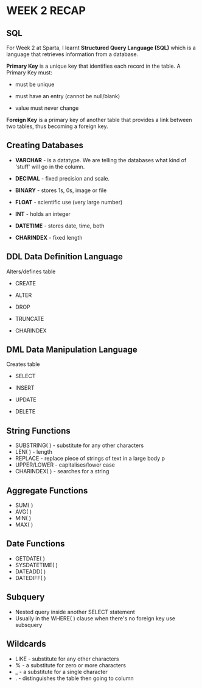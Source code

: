 # WEEK 2 RECAP

## SQL

<p>For Week 2 at Sparta, I learnt <b>Structured Query Language (SQL)</b> which is a language that retrieves information from a database.</p>

<b>Primary Key</b> is a unique key that identifies each record in the table. A Primary Key must:
* <p>must be unique </p>
* <p>must have an entry (cannot be null/blank)</p>
* <p>value must never change</p>

<b>Foreign Key</b> is a primary key of another table that provides a link between two tables, thus becoming a foreign key.

## Creating Databases
* <p><b>VARCHAR</b> - is a datatype. We are telling the databases what kind of 'stuff' will go in the column.</p>
* <p><b>DECIMAL</b> - fixed precision and scale.</p>
* <p><b>BINARY</b> - stores 1s, 0s, image or file</p>
* <p><b>FLOAT</b> - scientific use (very large number)</p>
* <p><b>INT</b> - holds an integer</p>
* <p><b>DATETIME</b> - stores date, time, both</p>
* <p><b>CHARINDEX</b> - fixed length</p>

## DDL Data Definition Language
Alters/defines table
* <p>CREATE</p>
* <p>ALTER</p>
* <p>DROP</p>
* <p>TRUNCATE</p>
* <p>CHARINDEX</p>

## DML Data Manipulation Language
Creates table
* <p>SELECT</p>
* <p>INSERT</p>
* <p>UPDATE</p>
* <p>DELETE</p>

## String Functions
* SUBSTRING( ) - substitute for any other characters
* LEN( ) - length
* REPLACE - replace piece of strings of text in a large body p
* UPPER/LOWER - capitalises/lower case
* CHARINDEX( ) - searches for a string

## Aggregate Functions
* SUM( )
* AVG( )
* MIN( )
* MAX( )

## Date Functions
* GETDATE( )
* SYSDATETIME( )
* DATEADD( )
* DATEDIFF( )

## Subquery
* Nested query inside another SELECT statement
* Usually in the WHERE( ) clause when there's no foreign key use subsquery

## Wildcards
* LIKE - substitute for any other characters
* % - a substitute for zero or more characters
* _ - a substitute for a single character
* . - distinguishes the table then going to column
